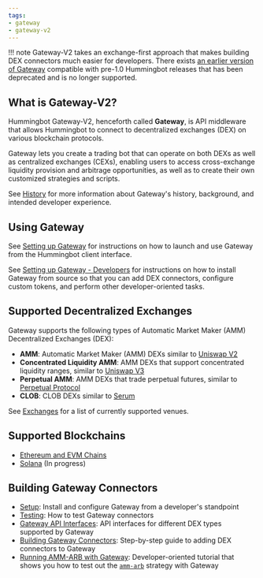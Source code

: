 ```yaml
---
tags:
- gateway
- gateway-v2
---
```


!!! note
    Gateway-V2 takes an exchange-first approach that makes building DEX connectors much easier for developers. There exists [an earlier version of Gateway](https://github.com/CoinAlpha/gateway-api) compatible with pre-1.0 Hummingbot releases that has been deprecated and is no longer supported.

## What is Gateway-V2?

Hummingbot Gateway-V2, henceforth called **Gateway**, is API middleware that allows Hummingbot to connect to decentralized exchanges (DEX) on various blockchain protocols.

Gateway lets you create a trading bot that can operate on both DEXs as well as centralized exchanges (CEXs), enabling users to access cross-exchange liquidity provision and arbitrage opportunities, as well as to create their own customized strategies and scripts.

See [History](./history) for more information about Gateway's history, background, and intended developer experience.

## Using Gateway

See [Setting up Gateway](./setup) for instructions on how to launch and use Gateway from the Hummingbot client interface.

See [Setting up Gateway - Developers](/developers/gateway/setup) for instructions on how to install Gateway from source so that you can add DEX connectors, configure custom tokens, and perform other developer-oriented tasks.

## Supported Decentralized Exchanges

Gateway supports the following types of Automatic Market Maker (AMM) Decentralized Exchanges (DEX):

- **AMM**: Automatic Market Maker (AMM) DEXs similar to [Uniswap V2](https://docs.uniswap.org/protocol/V2/introduction)
- **Concentrated Liquidity AMM**: AMM DEXs that support concentrated liquidity ranges, similar to [Uniswap V3](https://docs.uniswap.org/protocol/introduction)
- **Perpetual AMM**: AMM DEXs that trade perpetual futures, similar to [Perpetual Protocol](https://docs.perp.fi/)
- **CLOB**: CLOB DEXs similar to [Serum](https://docs.projectserum.com/)

See [Exchanges](./exchanges) for a list of currently supported venues.

## Supported Blockchains

- [Ethereum and EVM Chains](./chains/ethereum)
- [Solana](./chains/solana) (In progress)

## Building Gateway Connectors

- [Setup](/developers/gateway/setup): Install and configure Gateway from a developer's standpoint
- [Testing](/developers/gateway/testing): How to test Gateway connectors
- [Gateway API Interfaces](/developers/gateway/api-interface): API interfaces for different DEX types supported by Gateway
- [Building Gateway Connectors](/developers/gateway/building-gateway-connectors): Step-by-step guide to adding DEX connectors to Gateway
- [Running AMM-ARB with Gateway](/developers/gateway/running-amm-arb): Developer-oriented tutorial that shows you how to test out the [`amm-arb`](/strategies/amm-arbitrage) strategy with Gateway
